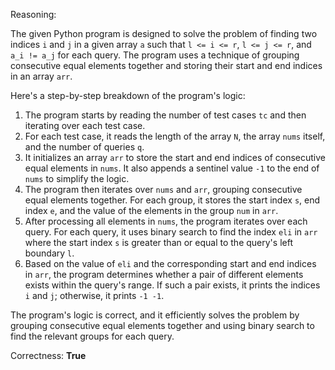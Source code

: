 Reasoning:

The given Python program is designed to solve the problem of finding two indices `i` and `j` in a given array `a` such that `l <= i <= r`, `l <= j <= r`, and `a_i != a_j` for each query. The program uses a technique of grouping consecutive equal elements together and storing their start and end indices in an array `arr`.

Here's a step-by-step breakdown of the program's logic:

1.  The program starts by reading the number of test cases `tc` and then iterating over each test case.
2.  For each test case, it reads the length of the array `N`, the array `nums` itself, and the number of queries `q`.
3.  It initializes an array `arr` to store the start and end indices of consecutive equal elements in `nums`. It also appends a sentinel value `-1` to the end of `nums` to simplify the logic.
4.  The program then iterates over `nums` and `arr`, grouping consecutive equal elements together. For each group, it stores the start index `s`, end index `e`, and the value of the elements in the group `num` in `arr`.
5.  After processing all elements in `nums`, the program iterates over each query. For each query, it uses binary search to find the index `eli` in `arr` where the start index `s` is greater than or equal to the query's left boundary `l`.
6.  Based on the value of `eli` and the corresponding start and end indices in `arr`, the program determines whether a pair of different elements exists within the query's range. If such a pair exists, it prints the indices `i` and `j`; otherwise, it prints `-1 -1`.

The program's logic is correct, and it efficiently solves the problem by grouping consecutive equal elements together and using binary search to find the relevant groups for each query.

Correctness: **True**